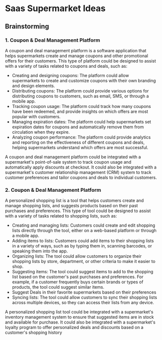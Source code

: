 
# Saas Supermarket Ideas

## Brainstorming

### 1.  Coupon & Deal Management Platform

A coupon and deal management platform is a software application that helps supermarkets create and manage coupons and other promotional offers for their customers. This type of platform could be designed to assist with a variety of tasks related to coupons and deals, such as:

-   Creating and designing coupons: The platform could allow supermarkets to create and customize coupons with their own branding and design elements.
-   Distributing coupons: The platform could provide various options for distributing coupons to customers, such as email, SMS, or through a mobile app.
-   Tracking coupon usage: The platform could track how many coupons have been redeemed, and provide insights on which offers are most popular with customers.
-   Managing expiration dates: The platform could help supermarkets set expiration dates for coupons and automatically remove them from circulation when they expire.
-   Analyzing coupon performance: The platform could provide analytics and reporting on the effectiveness of different coupons and deals, helping supermarkets understand which offers are most successful.

A coupon and deal management platform could be integrated with a supermarket's point-of-sale system to track coupon usage and automatically apply discounts at checkout. It could also be integrated with a supermarket's customer relationship management (CRM) system to track customer preferences and tailor coupons and deals to individual customers.

### 2.  Coupon & Deal Management Platform

A personalized shopping list is a tool that helps customers create and manage shopping lists, and suggests products based on their past purchases and preferences. This type of tool could be designed to assist with a variety of tasks related to shopping lists, such as:

-   Creating and managing lists: Customers could create and edit shopping lists directly through the tool, either on a web-based platform or through a mobile app.  
-   Adding items to lists: Customers could add items to their shopping lists in a variety of ways, such as by typing them in, scanning barcodes, or speaking them into the app.
-   Organizing lists: The tool could allow customers to organize their shopping lists by store, department, or other criteria to make it easier to shop.
-   Suggesting items: The tool could suggest items to add to the shopping list based on the customer's past purchases and preferences. For example, if a customer frequently buys certain brands or types of products, the tool could suggest similar items.
- Suggest Deals in their favorite supermarkets based on their preferences
-   Syncing lists: The tool could allow customers to sync their shopping lists across multiple devices, so they can access their lists from any device.

A personalized shopping list tool could be integrated with a supermarket's inventory management system to ensure that suggested items are in stock and available for purchase. It could also be integrated with a supermarket's loyalty program to offer personalized deals and discounts based on a customer's shopping history